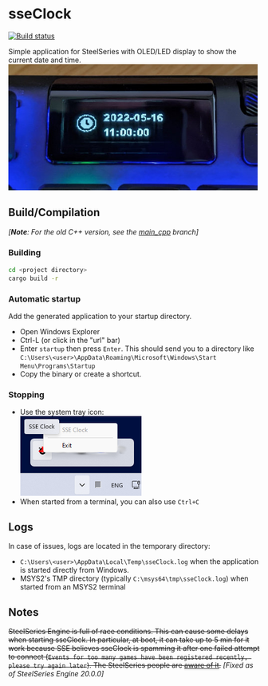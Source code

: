 # sseClock

[![Build status](https://github.com/Nahor/sseClock/actions/workflows/build.yml/badge.svg)](https://github.com/Nahor/sseClock/actions/workflows/build.yml)

Simple application for SteelSeries with OLED/LED display to show the current
date and time.
![Screenshot](/img/screenshot.jpg)

## Build/Compilation

*[**Note**: For the old C++ version, see the [main_cpp](https://github.com/Nahor/sseClock/tree/main_cpp) branch]*

### Building

```bash
cd <project directory>
cargo build -r
```

### Automatic startup

Add the generated application to your startup directory.

* Open Windows Explorer
* Ctrl-L (or click in the "url" bar)
* Enter `startup` then press `Enter`. This should send you to a directory like
  `C:\Users\<user>\AppData\Roaming\Microsoft\Windows\Start Menu\Programs\Startup`
* Copy the binary or create a shortcut.

### Stopping

* Use the system tray icon:  \
  ![system tray icon](/img/tray.png)
* When started from a terminal, you can also use `Ctrl+C`

## Logs

In case of issues, logs are located in the temporary directory:

* `C:\Users\<user>\AppData\Local\Temp\sseClock.log` when the application is
  started directly from Windows.
* MSYS2's TMP directory (typically `C:\msys64\tmp\sseClock.log`) when started
  from an MSYS2 terminal

## Notes

~~SteelSeries Engine is full of race conditions. This can cause some delays when
starting sseClock. In particular, at boot, it can take up to 5 min for it work
because SSE believes sseClock is spamming it after one failed attempt to
connect (`Events for too many games have been registered recently, please try
again later`). The SteelSeries people are [aware of it](https://github.com/SteelSeries/gamesense-sdk/issues/124).~~
*[Fixed as of SteelSeries Engine 20.0.0]*
